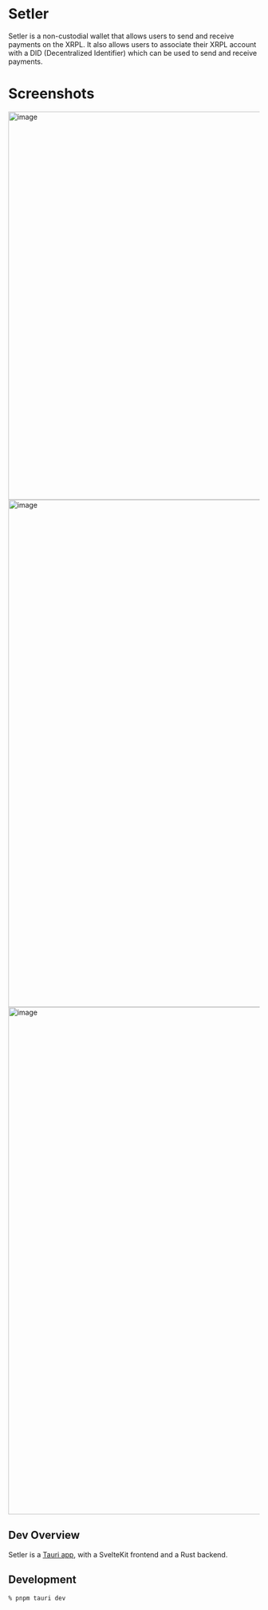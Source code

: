# Setler

Setler is a non-custodial wallet that allows users to send and receive payments on the XRPL. It also allows users to associate their XRPL account with a DID (Decentralized Identifier) which can be used to send and receive payments.

# Screenshots

<img width="778" alt="image" src="https://user-images.githubusercontent.com/170588/227735912-14d638ad-0df2-4ac7-b759-35f077877dee.png">

<img width="1017" alt="image" src="https://user-images.githubusercontent.com/170588/227735944-a09d134d-8347-4fb6-a2d6-b1731534776d.png">

<img width="1017" alt="image" src="https://user-images.githubusercontent.com/170588/227735971-1d87db19-03f3-4d8f-9f98-05040f303cde.png">

## Dev Overview

Setler is a [Tauri app](https://tauri.app/), with a SvelteKit frontend and a Rust backend.

## Development

```
% pnpm tauri dev
```

